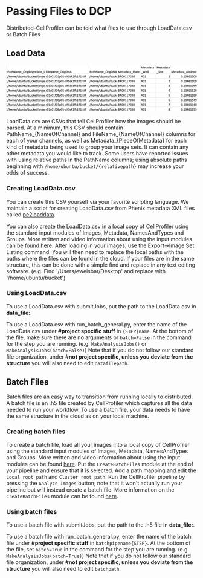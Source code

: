 # Passing Files to DCP

Distributed-CellProfiler can be told what files to use through LoadData.csv or Batch Files

## Load Data

![LoadData.csv](images/LoadDataCSV.png)

LoadData.csv are CSVs that tell CellProfiler how the images should be parsed.
At a minimum, this CSV should contain PathName_{NameOfChannel} and FileName_{NameOfChannel} columns for each of your channels, as well as Metadata_{PieceOfMetadata} for each kind of metadata being used to group your image sets.
It can contain any other metadata you would like to track.
Some users have reported issues with using relative paths in the PathName columns; using absolute paths beginning with `/home/ubuntu/bucket/{relativepath}` may increase your odds of success.

### Creating LoadData.csv

You can create this CSV yourself via your favorite scripting language.
We maintain a script for creating LoadData.csv from Phenix metadata XML files called [pe2loaddata](https://github.com/broadinstitute/pe2loaddata).

You can also create the LoadData.csv in a local copy of CellProfiler using the standard input modules of Images, Metadata, NamesAndTypes and Groups. 
More written and video information about using the input modules can be found [here](broad.io/CellProfilerInput).
After loading in your images, use the Export->Image Set Listing command.
You will then need to replace the local paths with the paths where the files can be found in the cloud.
If your files are in the same structure, this can be done with a simple find and replace in any text editing software.
(e.g. Find '/Users/eweisbar/Desktop' and replace with '/home/ubuntu/bucket')

### Using LoadData.csv

To use a LoadData.csv with submitJobs, put the path to the LoadData.csv in **data_file:**.

To use a LoadData.csv with run_batch_general.py, enter the name of the LoadData.csv under **#project specific stuff** in `{STEP}name`.
At the bottom of the file, make sure there are no arguments or `batch=False` in the command for the step you are running.
(e.g. `MakeAnalysisJobs()` or `MakeAnalysisJobs(batch=False)`)
Note that if you do not follow our standard file organization, under **#not project specific, unless you deviate from the structure** you will also need to edit `datafilepath`.

## Batch Files

Batch files are an easy way to transition from running locally to distributed.
A batch file is an .h5 file created by CellProfiler which captures all the data needed to run your workflow.
To use a batch file, your data needs to have the same structure in the cloud as on your local machine.

### Creating batch files

To create a batch file, load all your images into a local copy of CellProfiler using the standard input modules of Images, Metadata, NamesAndTypes and Groups. 
More written and video information about using the input modules can be found [here](broad.io/CellProfilerInput).
Put the `CreateBatchFiles` module at the end of your pipeline and ensure that it is selected.
Add a path mapping and edit the `Local root path` and `Cluster root path`.
Run the CellProfiler pipeline by pressing the `Analyze Images` button; note that it won't actually run your pipeline but will instead create a batch file.
More information on the `CreateBatchFiles` module can be found [here](https://cellprofiler-manual.s3.amazonaws.com/CellProfiler-4.2.4/modules/fileprocessing.html).

### Using batch files

To use a batch file with submitJobs, put the path to the .h5 file in **data_file:**.

To use a batch file with run_batch_general.py, enter the name of the batch file under **#project specific stuff** in `batchpipename{STEP}`.
At the bottom of the file, set `batch=True` in the command for the step you are running.
(e.g. `MakeAnalysisJobs(batch=True)`)
Note that if you do not follow our standard file organization, under **#not project specific, unless you deviate from the structure** you will also need to edit `batchpath`.
